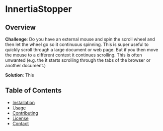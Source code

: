 

# InnertiaStopper

## Overview
**Challenge**: 
Do you have an external mouse and spin the scroll wheel and then let the wheel go so it continuous spinning.
This is super useful to quickly scroll through a large document or web page. But if you then move the mouse to a different context it continues scrolling. This is often unwanted (e.g. the it starts scrolling through the tabs of the browser or another document.)

**Solution**: This 

## Table of Contents
- [Installation](#installation)
- [Usage](#usage)
- [Contributing](#contributing)
- [License](#license)
- [Contact](#contact)

<!--stackedit_data:
eyJoaXN0b3J5IjpbNjI1NTQyMywtMTc0MjEzMTU1XX0=
-->